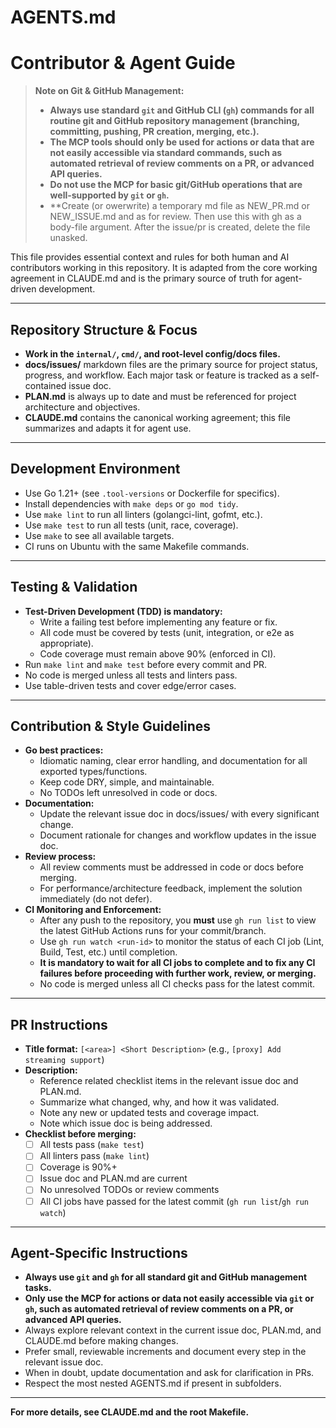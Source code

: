 # AGENTS.md

# Contributor & Agent Guide

> **Note on Git & GitHub Management:**
> - **Always use standard `git` and GitHub CLI (`gh`) commands for all routine git and GitHub repository management (branching, committing, pushing, PR creation, merging, etc.).**
> - **The MCP tools should only be used for actions or data that are not easily accessible via standard commands, such as automated retrieval of review comments on a PR, or advanced API queries.**
> - **Do not use the MCP for basic git/GitHub operations that are well-supported by `git` or `gh`.**
> - **Create (or owerwrite) a temporary md file as NEW_PR.md or NEW_ISSUE.md and as for review. Then use this with gh as a body-file argument. After the issue/pr is created, delete the file unasked.

This file provides essential context and rules for both human and AI contributors working in this repository. It is adapted from the core working agreement in CLAUDE.md and is the primary source of truth for agent-driven development.

---

## Repository Structure & Focus
- **Work in the `internal/`, `cmd/`, and root-level config/docs files.**
- **docs/issues/** markdown files are the primary source for project status, progress, and workflow. Each major task or feature is tracked as a self-contained issue doc.
- **PLAN.md** is always up to date and must be referenced for project architecture and objectives.
- **CLAUDE.md** contains the canonical working agreement; this file summarizes and adapts it for agent use.

---

## Development Environment
- Use Go 1.21+ (see `.tool-versions` or Dockerfile for specifics).
- Install dependencies with `make deps` or `go mod tidy`.
- Use `make lint` to run all linters (golangci-lint, gofmt, etc.).
- Use `make test` to run all tests (unit, race, coverage).
- Use `make` to see all available targets.
- CI runs on Ubuntu with the same Makefile commands.

---

## Testing & Validation
- **Test-Driven Development (TDD) is mandatory:**
  - Write a failing test before implementing any feature or fix.
  - All code must be covered by tests (unit, integration, or e2e as appropriate).
  - Code coverage must remain above 90% (enforced in CI).
- Run `make lint` and `make test` before every commit and PR.
- No code is merged unless all tests and linters pass.
- Use table-driven tests and cover edge/error cases.

---

## Contribution & Style Guidelines
- **Go best practices:**
  - Idiomatic naming, clear error handling, and documentation for all exported types/functions.
  - Keep code DRY, simple, and maintainable.
  - No TODOs left unresolved in code or docs.
- **Documentation:**
  - Update the relevant issue doc in docs/issues/ with every significant change.
  - Document rationale for changes and workflow updates in the issue doc.
- **Review process:**
  - All review comments must be addressed in code or docs before merging.
  - For performance/architecture feedback, implement the solution immediately (do not defer).
- **CI Monitoring and Enforcement:**
  - After any push to the repository, you **must** use `gh run list` to view the latest GitHub Actions runs for your commit/branch.
  - Use `gh run watch <run-id>` to monitor the status of each CI job (Lint, Build, Test, etc.) until completion.
  - **It is mandatory to wait for all CI jobs to complete and to fix any CI failures before proceeding with further work, review, or merging.**
  - No code is merged unless all CI checks pass for the latest commit.

---

## PR Instructions
- **Title format:** `[<area>] <Short Description>` (e.g., `[proxy] Add streaming support`)
- **Description:**
  - Reference related checklist items in the relevant issue doc and PLAN.md.
  - Summarize what changed, why, and how it was validated.
  - Note any new or updated tests and coverage impact.
  - Note which issue doc is being addressed.
- **Checklist before merging:**
  - [ ] All tests pass (`make test`)
  - [ ] All linters pass (`make lint`)
  - [ ] Coverage is 90%+
  - [ ] Issue doc and PLAN.md are current
  - [ ] No unresolved TODOs or review comments
  - [ ] All CI jobs have passed for the latest commit (`gh run list`/`gh run watch`)

---

## Agent-Specific Instructions
- **Always use `git` and `gh` for all standard git and GitHub management tasks.**
- **Only use the MCP for actions or data not easily accessible via `git` or `gh`, such as automated retrieval of review comments on a PR, or advanced API queries.**
- Always explore relevant context in the current issue doc, PLAN.md, and CLAUDE.md before making changes.
- Prefer small, reviewable increments and document every step in the relevant issue doc.
- When in doubt, update documentation and ask for clarification in PRs.
- Respect the most nested AGENTS.md if present in subfolders.

---

**For more details, see CLAUDE.md and the root Makefile.** 